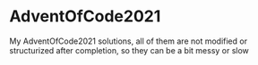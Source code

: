 # AdventOfCode2021
 
My AdventOfCode2021 solutions, all of them are not modified or structurized after completion, so they can be a bit messy or slow
